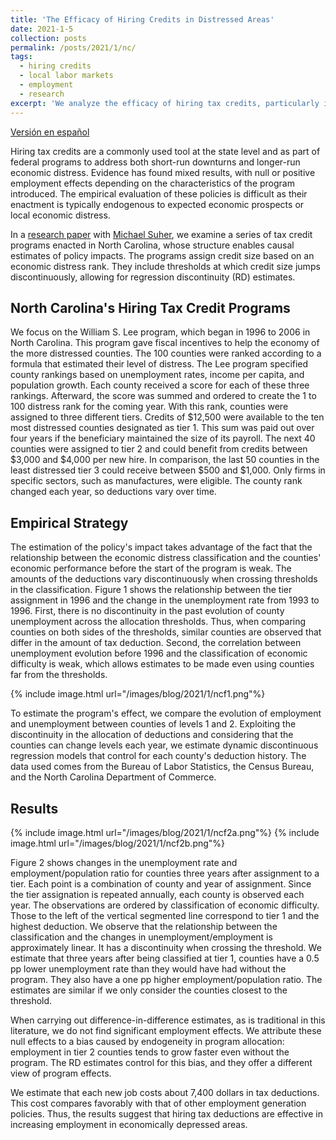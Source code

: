 ```yaml
---
title: 'The Efficacy of Hiring Credits in Distressed Areas'
date: 2021-1-5
collection: posts
permalink: /posts/2021/1/nc/
tags:
  - hiring credits
  - local labor markets
  - employment
  - research
excerpt: 'We analyze the efficacy of hiring tax credits, particularly in distressed labor markets. These types of programs have provenhard to assess as their introduction tends to be endogenous. We find sizable and robust impacts on employment and unemployment: a $9,000 credit leads to a nearly 0.5 percentage points reduction in the unemployment rate  and a 3% increase in employment in the counties where the credit was made available.'
---
```


[Versión en español](/posts/2020/11/nc_es)


Hiring tax credits are a commonly used tool at the state level and as part of federal programs to address both short-run downturns and longer-run economic distress. Evidence has found mixed results, with null or positive employment effects depending on the characteristics of the program introduced. The empirical evaluation of these policies is difficult as their enactment is typically endogenous to expected economic prospects or local economic distress.

In a [research paper](/files/Perez_Suher_NC_Hiring_Credits.pdf) with [Michael Suher](https://www.federalreserve.gov/econres/michael-suher.htm), we examine a series of tax credit programs enacted in North Carolina, whose structure enables causal estimates of policy impacts. The programs assign credit size based on an economic distress rank. They include thresholds at which credit size jumps discontinuously, allowing for regression discontinuity (RD) estimates. 

## North Carolina's Hiring Tax Credit Programs

We focus on the William S. Lee program, which began in 1996 to 2006 in North Carolina. This program gave fiscal incentives to help the economy of the more distressed counties. The 100 counties were ranked according to a formula that estimated their level of distress. The Lee program specified county rankings based on unemployment rates, income per capita, and population growth. Each county received a score for each of these three rankings. Afterward, the score was summed and ordered to create the 1 to 100 distress rank for the coming year. With this rank, counties were assigned to three different tiers. Credits of $12,500 were available to the ten most distressed counties designated as tier 1. This sum was paid out over four years if the beneficiary maintained the size of its payroll. The next 40 counties were assigned to tier 2 and could benefit from credits between $3,000 and $4,000 per new hire. In comparison, the last 50 counties in the least distressed tier 3 could receive between $500 and $1,000. Only firms in specific sectors, such as manufactures, were eligible. The county rank changed each year, so deductions vary over time.



## Empirical Strategy

The estimation of the policy's impact takes advantage of the fact that the relationship between the economic distress classification and the counties' economic performance before the start of the program is weak. The amounts of the deductions vary discontinuously when crossing thresholds in the classification. Figure 1 shows the relationship between the tier assignment in 1996 and the change in the unemployment rate from 1993 to 1996. First, there is no discontinuity in the past evolution of county unemployment across the allocation thresholds. Thus, when comparing counties on both sides of the thresholds, similar counties are observed that differ in the amount of tax deduction. Second, the correlation between unemployment evolution before 1996 and the classification of economic difficulty is weak, which allows estimates to be made even using counties far from the thresholds.

{% include image.html url="/images/blog/2021/1/ncf1.png"%}


To estimate the program's effect, we compare the evolution of employment and unemployment between counties of levels 1 and 2. Exploiting the discontinuity in the allocation of deductions and considering that the counties can change levels each year, we estimate dynamic discontinuous regression models that control for each county's deduction history. The data used comes from the Bureau of Labor Statistics, the Census Bureau, and the North Carolina Department of Commerce.

## Results

{% include image.html url="/images/blog/2021/1/ncf2a.png"%}
{% include image.html url="/images/blog/2021/1/ncf2b.png"%}

Figure 2 shows changes in the unemployment rate and employment/population ratio for counties three years after assignment to a tier. Each point is a combination of county and year of assignment. Since the tier assignation is repeated annually, each county is observed each year. The observations are ordered by classification of economic difficulty. Those to the left of the vertical segmented line correspond to tier 1 and the highest deduction. We observe that the relationship between the classification and the changes in unemployment/employment is approximately linear. It has a discontinuity when crossing the threshold. We estimate that three years after being classified at tier 1, counties have a 0.5 pp lower unemployment rate than they would have had without the program. They also have a one pp higher employment/population ratio. The estimates are similar if we only consider the counties closest to the threshold. 

When carrying out difference-in-difference estimates, as is traditional in this literature, we do not find significant employment effects. We attribute these null effects to a bias caused by endogeneity in program allocation: employment in tier 2 counties tends to grow faster even without the program. The RD estimates control for this bias, and they offer a different view of program effects.

We estimate that each new job costs about 7,400 dollars in tax deductions. This cost compares favorably with that of other employment generation policies. Thus, the results suggest that hiring tax deductions are effective in increasing employment in economically depressed areas.



